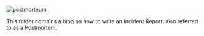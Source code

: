 
![postmorteum](https://github.com/Elizabeth-Akinyi-O/alx-system_engineering-devops/assets/145594149/f8fb43a3-5328-4c16-995e-1ed91dc1eafb)



This folder contains a blog on how to write an Incident Report, also referred to as a Postmortem.
